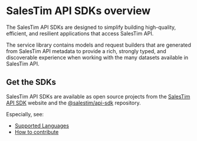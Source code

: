 # SalesTim API SDKs overview <Badge text="beta" type="warning"/>
<Classification label="public" />

The SalesTim API SDKs are designed to simplify building high-quality, efficient, and resilient applications that access SalesTim API.

The service library contains models and request builders that are generated from SalesTim API metadata to provide a rich, strongly typed, and discoverable experience when working with the many datasets available in SalesTim API.

## Get the SDKs

SalesTim API SDKs are available as open source projects from the [SalesTim API SDK](https://sdk.salestim.io) website and the [@salestim/api-sdk](https://github.com/SalesTim/api-sdk) repository.

Especially, see:
- [Supported Languages](https://sdk.salestim.io/#a-languages-and-platforms)
- [How to contribute](https://sdk.salestim.io/#b-contribute)